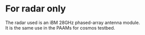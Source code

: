 # For radar only<br>
The radar used is an iBM 28GHz phased-array antenna module.<br>
It is the same use in the PAAMs for cosmos testbed.<br>
